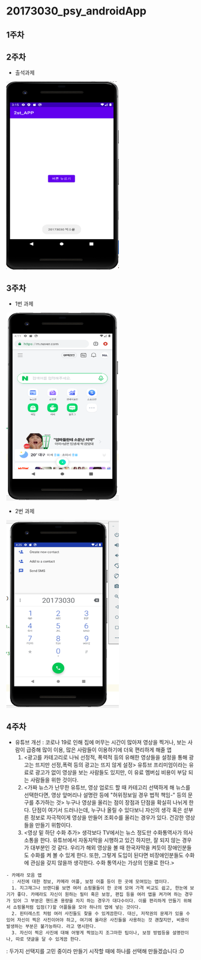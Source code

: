 # 20173030_psy_androidApp

## 1주차 

## 2주차    
  - 출석과제 
  
<img width="300" height="500" src="./png/캡스톤2주차과제.png"></img>


## 3주차 
   - 1번 과제


 <img width="300" height="500" src="./png/네이버 화면.PNG"></img>

   - 2번 과제
   
   
  <img width="300" height="500" src="./png/전화화면.PNG"></img>


## 4주차

   - 유튜브 개선
     : 코로나 19로 인해 집에 머무는 시간이 많아져 영상을 찍거나, 보는 사람이 급증해 많이 이용, 많은 사람들이 이용하기에 더욱 편리하게 해줄 앱
     1. <광고를 카테고리로 나눠 선정적, 폭력적 등의 유해한 영상들을 설정을 통해 광고는 뜨지만 선정,폭력 등의 광고는 뜨지 않게 설정> 유튜브 프리미엄이라는 유료로 광고가 없이 영상을 보는 사람들도 있지만, 이 유료 멤버십 비용이 부담 되는 사람들을 위한 것이다.
     2. <가짜 뉴스가 난무한 유튜브, 영상 업로드 할 때 카테고리 선택하게 해 뉴스를 선택한다면, 영상 앞머리나 설명란 등에 "허위정보일 경우 법적 책임-" 등의 문구를 추가하는 것> 누구나 영상을 올리는 점이 장점과 단점을 확실히 나뉘게 한다. 단점이 여기서 드러나는데, 누구나 올릴 수 있다보니 자신의 생각 혹은 섣부른 정보로 자극적이게 영상을 만들어 조회수를 올리는 경우가 있다. 건강한 영상들을 만들기 위함이다.
     3. <영상 밑 하단 수화 추가> 생각보다 TV에서는 뉴스 정도만 수화통역사가 의사소통을 한다. 유튜브에서 자동자막을 시행하고 있긴 하지만, 잘 되지 않는 경우가 대부분인 것 같다. 우리가 해외 영상을 볼 때 한국자막을 켜듯이 장애인분들도 수화를 켜 볼 수 있게 한다. 또한, 그렇게 도입이 된다면 비장애인분들도 수화에 관심을 갖지 않을까 생각한다. 수화 통역사는 가상의 인물로 한다.>

    - 카메라 모음 앱
      : 사진에 대한 정보, 카메라 어플, 보정 어플 등이 한 곳에 모여있는 앱이다.
      1. 지그재그나 브랜디를 보면 여러 쇼핑몰들이 한 곳에 모여 가격 비교도 쉽고, 한눈에 보기가 좋다. 카메라도 자신이 원하는 필터 혹은 보정, 편집 등을 여러 앱을 켜가며 하는 경우가 있어 그 부분은 핸드폰 용량을 차지 하는 경우가 대다수이다. 이를 편리하게 만들기 위해서 쇼핑몰처럼 입점(?)할 어플들을 모아 하나의 앱에 넣는 것이다.
      2. 핀터레스트 처럼 여러 사진들도 찾을 수 있게끔한다. 대신, 저작권의 문제가 있을 수 있어 자신이 찍은 사진이어야 하고, 여기에 올라온 사진들을 사용하는 것 괜찮지만, 비용이 발생하는 부분은 불가능하다. 라고 명시한다. 
      3. 자신이 찍은 사진에 대해 어떻게 찍었는지 조그마한 팁이나, 보정 방법등을 설명란이나, 따로 댓글을 달 수 있게끔 한다.

:  두가지 선택지를 고민 중이라 만들기 시작할 때에 하나를 선택해 만들겠습니다 :D 
  

  

